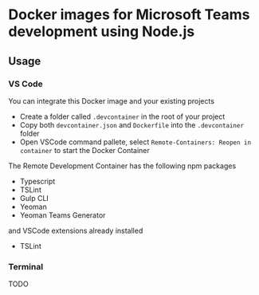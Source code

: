 # Docker images for Microsoft Teams development using Node.js

## Usage

### VS Code

You can integrate this Docker image and your existing projects

- Create a folder called `.devcontainer` in the root of your project
- Copy both `devcontainer.json` and `Dockerfile` into the `.devcontainer` folder 
- Open VSCode command pallete, select `Remote-Containers: Reopen in container` to start the Docker Container

The Remote Development Container has the following npm packages

- Typescript
- TSLint
- Gulp CLI
- Yeoman
- Yeoman Teams Generator

and VSCode extensions already installed

- TSLint 

### Terminal

TODO